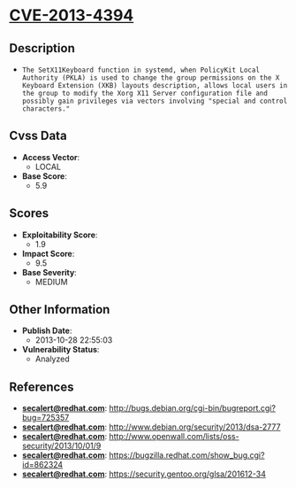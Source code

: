 
# [CVE-2013-4394](http://bugs.debian.org/cgi-bin/bugreport.cgi?bug=725357)

## Description

- `The SetX11Keyboard function in systemd, when PolicyKit Local Authority (PKLA) is used to change the group permissions on the X Keyboard Extension (XKB) layouts description, allows local users in the group to modify the Xorg X11 Server configuration file and possibly gain privileges via vectors involving "special and control characters."`

## Cvss Data

- **Access Vector**:
  - LOCAL
- **Base Score**:
  - 5.9

## Scores

- **Exploitability Score**:
  - 1.9
- **Impact Score**:
  - 9.5
- **Base Severity**:
  - MEDIUM

## Other Information

- **Publish Date**:
  - 2013-10-28 22:55:03
- **Vulnerability Status**:
  - Analyzed

## References

- **secalert@redhat.com**: http://bugs.debian.org/cgi-bin/bugreport.cgi?bug=725357
- **secalert@redhat.com**: http://www.debian.org/security/2013/dsa-2777
- **secalert@redhat.com**: http://www.openwall.com/lists/oss-security/2013/10/01/9
- **secalert@redhat.com**: https://bugzilla.redhat.com/show_bug.cgi?id=862324
- **secalert@redhat.com**: https://security.gentoo.org/glsa/201612-34
